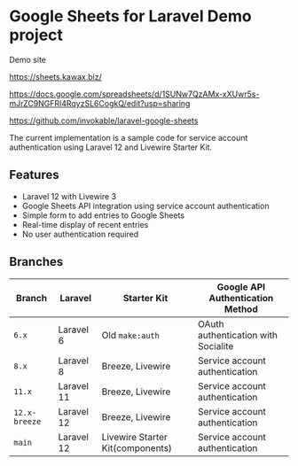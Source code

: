 # Google Sheets for Laravel Demo project

Demo site

https://sheets.kawax.biz/

https://docs.google.com/spreadsheets/d/1SUNw7QzAMx-xXUwr5s-mJrZC9NGFRl4RqyzSL6CogkQ/edit?usp=sharing

https://github.com/invokable/laravel-google-sheets

The current implementation is a sample code for service account authentication using Laravel 12 and Livewire Starter Kit.

## Features

- Laravel 12 with Livewire 3
- Google Sheets API integration using service account authentication
- Simple form to add entries to Google Sheets
- Real-time display of recent entries
- No user authentication required

## Branches
| Branch        | Laravel    | Starter Kit                      | Google API Authentication Method    |
|---------------|------------|----------------------------------|-------------------------------------|
| `6.x`         | Laravel 6  | Old `make:auth`                  | OAuth authentication with Socialite |
| `8.x`         | Laravel 8  | Breeze, Livewire                 | Service account authentication      |
| `11.x`        | Laravel 11 | Breeze, Livewire                 | Service account authentication      |
| `12.x-breeze` | Laravel 12 | Breeze, Livewire                 | Service account authentication      |
| `main`        | Laravel 12 | Livewire Starter Kit(components) | Service account authentication      |

